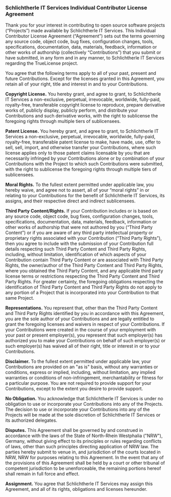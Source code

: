 ### Schlichtherle IT Services Individual Contributor License Agreement

Thank you for your interest in contributing to open source software projects (“Projects”) made available by
Schlichtherle IT Services. This Individual Contributor License Agreement (“Agreement”) sets out the terms governing any
source code, object code, bug fixes, configuration changes, tools, specifications, documentation, data, materials,
feedback, information or other works of authorship (collectively “Contributions”) that you submit or have submitted, in
any form and in any manner, to Schlichtherle IT Services regarding the TrueLicense project.

You agree that the following terms apply to all of your past, present and future Contributions. Except for the licenses
granted in this Agreement, you retain all of your right, title and interest in and to your Contributions.

**Copyright License.**
You hereby grant, and agree to grant, to Schlichtherle IT Services a non-exclusive, perpetual, irrevocable, worldwide,
fully-paid, royalty-free, transferable copyright license to reproduce, prepare derivative works of, publicly display,
publicly perform, and distribute your Contributions and such derivative works, with the right to sublicense the
foregoing rights through multiple tiers of sublicensees.

**Patent License.**
You hereby grant, and agree to grant, to Schlichtherle IT Services a non-exclusive, perpetual, irrevocable, worldwide,
fully-paid, royalty-free, transferable patent license to make, have made, use, offer to sell, sell, import, and
otherwise transfer your Contributions, where such license applies only to those patent claims licensable by you that are
necessarily infringed by your Contributions alone or by combination of your Contributions with the Project to which such
Contributions were submitted, with the right to sublicense the foregoing rights through multiple tiers of sublicensees.

**Moral Rights.**
To the fullest extent permitted under applicable law, you hereby waive, and agree not to assert, all of your “moral
rights” in or relating to your Contributions for the benefit of Schlichtherle IT Services, its assigns, and their
respective direct and indirect sublicensees.

**Third Party Content/Rights.**
If your Contribution includes or is based on any source code, object code, bug fixes, configuration changes, tools,
specifications, documentation, data, materials, feedback, information or other works of authorship that were not
authored by you (“Third Party Content”) or if you are aware of any third party intellectual property or proprietary
rights associated with your Contribution (“Third Party Rights”), then you agree to include with the submission of your
Contribution full details respecting such Third Party Content and Third Party Rights, including, without limitation,
identification of which aspects of your Contribution contain Third Party Content or are associated with Third Party
Rights, the owner/author of the Third Party Content and Third Party Rights, where you obtained the Third Party Content,
and any applicable third party license terms or restrictions respecting the Third Party Content and Third Party Rights.
For greater certainty, the foregoing obligations respecting the identification of Third Party Content and Third Party
Rights do not apply to any portion of a Project that is incorporated into your Contribution to that same Project.

**Representations.**
You represent that, other than the Third Party Content and Third Party Rights identified by you in accordance with this
Agreement, you are the sole author of your Contributions and are legally entitled to grant the foregoing licenses and
waivers in respect of your Contributions. If your Contributions were created in the course of your employment with your
past or present employer(s), you represent that such employer(s) has authorized you to make your Contributions on behalf
of such employer(s) or such employer(s)
has waived all of their right, title or interest in or to your Contributions.

**Disclaimer.**
To the fullest extent permitted under applicable law, your Contributions are provided on an "as is" basis, without any
warranties or conditions, express or implied, including, without limitation, any implied warranties or conditions of
non-infringement, merchantability or fitness for a particular purpose. You are not required to provide support for your
Contributions, except to the extent you desire to provide support.

**No Obligation.**
You acknowledge that Schlichtherle IT Services is under no obligation to use or incorporate your Contributions into any
of the Projects. The decision to use or incorporate your Contributions into any of the Projects will be made at the sole
discretion of Schlichtherle IT Services or its authorized delegates.

**Disputes.**
This Agreement shall be governed by and construed in accordance with the laws of the State of North-Rhein Westphalia
("NRW"), Germany, without giving effect to its principles or rules regarding conflicts of laws, other than such
principles directing application of NRW law. The parties hereby submit to venue in, and jurisdiction of the courts
located in NRW, NRW for purposes relating to this Agreement. In the event that any of the provisions of this Agreement
shall be held by a court or other tribunal of competent jurisdiction to be unenforceable, the remaining portions hereof
shall remain in full force and effect.

**Assignment.**
You agree that Schlichtherle IT Services may assign this Agreement, and all of its rights, obligations and licenses
hereunder.
